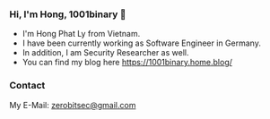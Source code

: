 ### Hi, I'm Hong, 1001binary 👋

- I'm Hong Phat Ly from Vietnam.
- I have been currently working as Software Engineer in Germany.
- In addition, I am Security Researcher as well.
- You can find my blog here https://1001binary.home.blog/

### Contact
My E-Mail: zerobitsec@gmail.com
